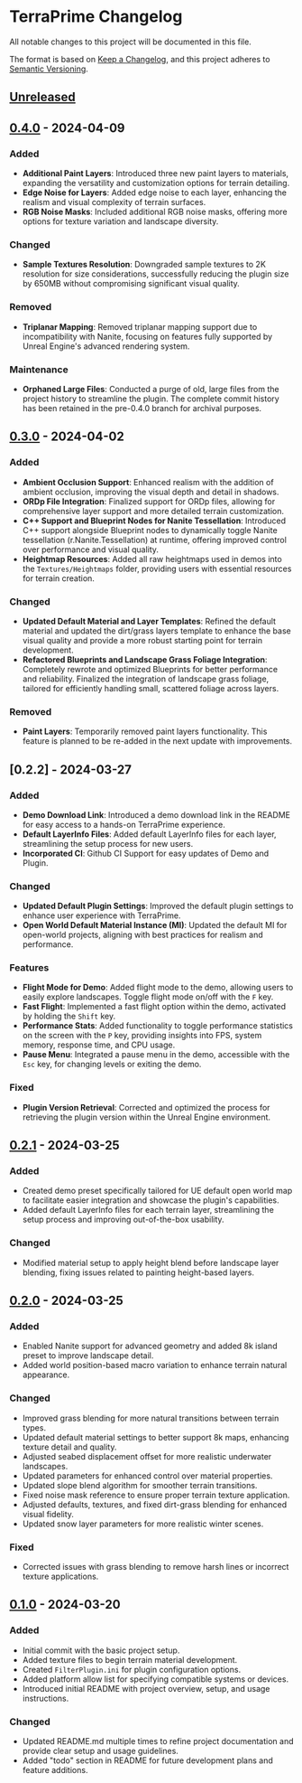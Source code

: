 
# TerraPrime Changelog

All notable changes to this project will be documented in this file.

The format is based on [Keep a Changelog](https://keepachangelog.com/en/1.1.0/), and this project adheres to [Semantic Versioning](https://semver.org/spec/v2.0.0.html).

## [Unreleased]

## [0.4.0] - 2024-04-09

### Added

- **Additional Paint Layers**: Introduced three new paint layers to materials, expanding the versatility and customization options for terrain detailing.
- **Edge Noise for Layers**: Added edge noise to each layer, enhancing the realism and visual complexity of terrain surfaces.
- **RGB Noise Masks**: Included additional RGB noise masks, offering more options for texture variation and landscape diversity.

### Changed

- **Sample Textures Resolution**: Downgraded sample textures to 2K resolution for size considerations, successfully reducing the plugin size by 650MB without compromising significant visual quality.

### Removed

- **Triplanar Mapping**: Removed triplanar mapping support due to incompatibility with Nanite, focusing on features fully supported by Unreal Engine's advanced rendering system.

### Maintenance

- **Orphaned Large Files**: Conducted a purge of old, large files from the project history to streamline the plugin. The complete commit history has been retained in the pre-0.4.0 branch for archival purposes.


## [0.3.0] - 2024-04-02

### Added

-   **Ambient Occlusion Support**: Enhanced realism with the addition of ambient occlusion, improving the visual depth and detail in shadows.
-   **ORDp File Integration**: Finalized support for ORDp files, allowing for comprehensive layer support and more detailed terrain customization.
-   **C++ Support and Blueprint Nodes for Nanite Tessellation**: Introduced C++ support alongside Blueprint nodes to dynamically toggle Nanite tessellation (r.Nanite.Tessellation) at runtime, offering improved control over performance and visual quality.
-   **Heightmap Resources**: Added all raw heightmaps used in demos into the `Textures/Heightmaps` folder, providing users with essential resources for terrain creation.

### Changed

-   **Updated Default Material and Layer Templates**: Refined the default material and updated the dirt/grass layers template to enhance the base visual quality and provide a more robust starting point for terrain development.
-   **Refactored Blueprints and Landscape Grass Foliage Integration**: Completely rewrote and optimized Blueprints for better performance and reliability. Finalized the integration of landscape grass foliage, tailored for efficiently handling small, scattered foliage across layers.

### Removed

-   **Paint Layers**: Temporarily removed paint layers functionality. This feature is planned to be re-added in the next update with improvements.


## [0.2.2] - 2024-03-27

### Added

-   **Demo Download Link**: Introduced a demo download link in the README for easy access to a hands-on TerraPrime experience.
-   **Default LayerInfo Files**: Added default LayerInfo files for each layer, streamlining the setup process for new users.
-   **Incorporated CI**: Github CI Support for easy updates of Demo and Plugin.

### Changed

-   **Updated Default Plugin Settings**: Improved the default plugin settings to enhance user experience with TerraPrime.
-   **Open World Default Material Instance (MI)**: Updated the default MI for open-world projects, aligning with best practices for realism and performance.

### Features

-   **Flight Mode for Demo**: Added flight mode to the demo, allowing users to easily explore landscapes. Toggle flight mode on/off with the `F` key.
-   **Fast Flight**: Implemented a fast flight option within the demo, activated by holding the `Shift` key.
-   **Performance Stats**: Added functionality to toggle performance statistics on the screen with the `P` key, providing insights into FPS, system memory, response time, and CPU usage.
-   **Pause Menu**: Integrated a pause menu in the demo, accessible with the `Esc` key, for changing levels or exiting the demo.

### Fixed

-   **Plugin Version Retrieval**: Corrected and optimized the process for retrieving the plugin version within the Unreal Engine environment.

## [0.2.1] - 2024-03-25

### Added

-   Created demo preset specifically tailored for UE default open world map to facilitate easier integration and showcase the plugin's capabilities.
-   Added default LayerInfo files for each terrain layer, streamlining the setup process and improving out-of-the-box usability.

### Changed

-   Modified material setup to apply height blend before landscape layer blending, fixing issues related to painting height-based layers.

## [0.2.0] - 2024-03-25

### Added

-   Enabled Nanite support for advanced geometry and added 8k island preset to improve landscape detail.
-   Added world position-based macro variation to enhance terrain natural appearance.

### Changed

-   Improved grass blending for more natural transitions between terrain types.
-   Updated default material settings to better support 8k maps, enhancing texture detail and quality.
-   Adjusted seabed displacement offset for more realistic underwater landscapes.
-   Updated parameters for enhanced control over material properties.
-   Updated slope blend algorithm for smoother terrain transitions.
-   Fixed noise mask reference to ensure proper terrain texture application.
-   Adjusted defaults, textures, and fixed dirt-grass blending for enhanced visual fidelity.
-   Updated snow layer parameters for more realistic winter scenes.

### Fixed

-   Corrected issues with grass blending to remove harsh lines or incorrect texture applications.

## [0.1.0](https://github.com/OrchidIsle/TerraPrime/releases/tag/0.1.0) - 2024-03-20

### Added

-   Initial commit with the basic project setup.
-   Added texture files to begin terrain material development.
-   Created `FilterPlugin.ini` for plugin configuration options.
-   Added platform allow list for specifying compatible systems or devices.
-   Introduced initial README with project overview, setup, and usage instructions.

### Changed

-   Updated README.md multiple times to refine project documentation and provide clear setup and usage guidelines.
-   Added "todo" section in README for future development plans and feature additions.

[Unreleased]: https://github.com/OrchidIsle/TerraPrime/compare/v0.4.0...HEAD
[0.4.0]: https://github.com/OrchidIsle/TerraPrime/compare/v0.3.0...v0.4.0
[0.3.0]: https://github.com/OrchidIsle/TerraPrime/compare/v0.2.1...v0.3.0
[0.2.1]: https://github.com/OrchidIsle/TerraPrime/compare/v0.2.0...v0.2.1
[0.2.0]: https://github.com/OrchidIsle/TerraPrime/compare/v0.1.0...v0.2.0
[0.1.0]: https://github.com/OrchidIsle/TerraPrime/releases/tag/v0.1.0